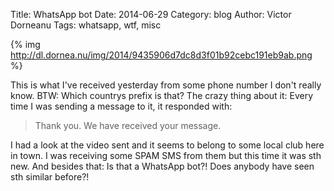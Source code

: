 Title: WhatsApp bot
Date: 2014-06-29
Category: blog
Author: Victor Dorneanu
Tags: whatsapp, wtf, misc

{% img http://dl.dornea.nu/img/2014/9435906d7dc8d3f01b92cebc191eb9ab.png %}

This is what I've received yesterday from some phone number I don't really know. BTW: Which countrys prefix is that? The crazy thing about it: Every time I was sending a message to it, it responded with:

> Thank you. We have received your message.

I had a look at the video sent and it seems to belong to some local club here in town. I was receiving some SPAM SMS from them but this time it was sth new. And besides that: Is that a WhatsApp bot?! Does anybody have seen sth similar before?!
